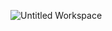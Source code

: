 ![Untitled Workspace](https://github.com/user-attachments/assets/6c701c5e-4897-4b16-a734-bcf5866abec2)
